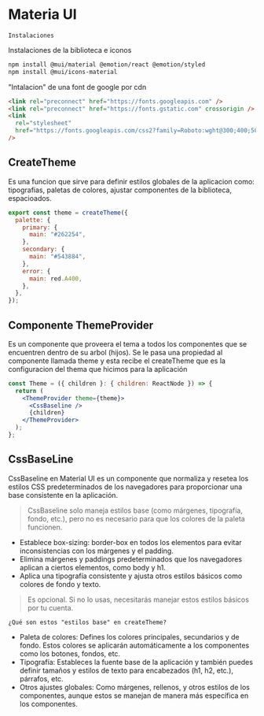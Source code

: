 # Materia UI

`Instalaciones`

Instalaciones de la biblioteca e iconos

```bash
npm install @mui/material @emotion/react @emotion/styled
npm install @mui/icons-material
```

"Intalacion" de una font de google por cdn

```html
<link rel="preconnect" href="https://fonts.googleapis.com" />
<link rel="preconnect" href="https://fonts.gstatic.com" crossorigin />
<link
  rel="stylesheet"
  href="https://fonts.googleapis.com/css2?family=Roboto:wght@300;400;500;700&display=swap"
/>
```

## CreateTheme

Es una funcion que sirve para definir estilos globales de la aplicacion como: tipografias, paletas de colores, ajustar componentes de la biblioteca, espacioados.

```jsx
export const theme = createTheme({
  palette: {
    primary: {
      main: "#262254",
    },
    secondary: {
      main: "#543884",
    },
    error: {
      main: red.A400,
    },
  },
});
```

## Componente ThemeProvider

Es un componente que proveera el tema a todos los componentes que se encuentren dentro de su arbol (hijos). Se le pasa una propiedad al componente llamada theme y esta recibe el createTheme que es la configuracion del thema que hicimos para la aplicación

```jsx
const Theme = ({ children }: { children: ReactNode }) => {
  return (
    <ThemeProvider theme={theme}>
      <CssBaseline />
      {children}
    </ThemeProvider>
  );
};
```

## CssBaseLine

CssBaseline en Material UI es un componente que normaliza y resetea los estilos CSS predeterminados de los navegadores para proporcionar una base consistente en la aplicación.

> CssBaseline solo maneja estilos base (como márgenes, tipografía, fondo, etc.), pero no es necesario para que los colores de la paleta funcionen.

- Establece box-sizing: border-box en todos los elementos para evitar inconsistencias con los márgenes y el padding.
- Elimina márgenes y paddings predeterminados que los navegadores aplican a ciertos elementos, como body y h1.
- Aplica una tipografía consistente y ajusta otros estilos básicos como colores de fondo y texto.

> Es opcional. Si no lo usas, necesitarás manejar estos estilos básicos por tu cuenta.

`¿Qué son estos "estilos base" en createTheme?`

- Paleta de colores: Defines los colores principales, secundarios y de fondo. Estos colores se aplicarán automáticamente a los componentes como los botones, fondos, etc.
- Tipografía: Estableces la fuente base de la aplicación y también puedes definir tamaños y estilos de texto para encabezados (h1, h2, etc.), párrafos, etc.
- Otros ajustes globales: Como márgenes, rellenos, y otros estilos de los componentes, aunque estos se manejan de manera más específica en los componentes.
